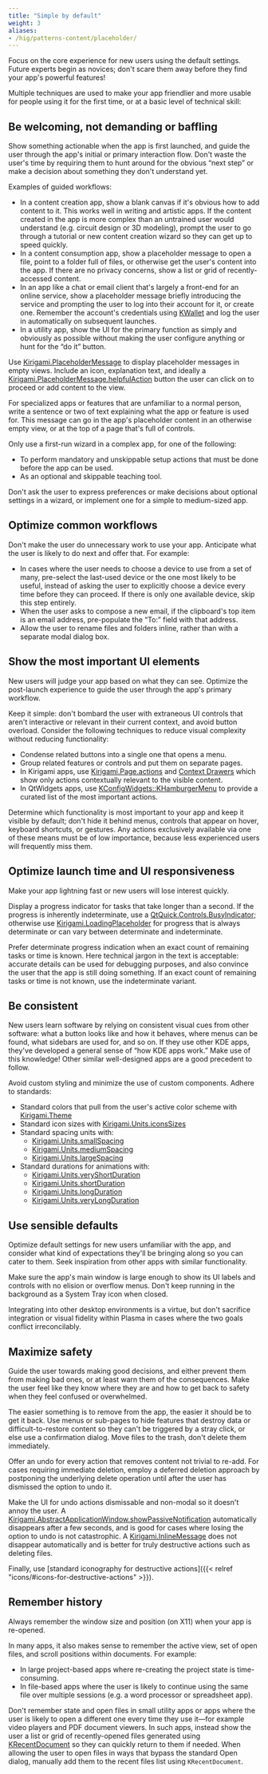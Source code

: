 ```yaml
---
title: "Simple by default"
weight: 3
aliases:
- /hig/patterns-content/placeholder/
---
```


Focus on the core experience for new users using the default settings. Future experts begin as novices; don't scare them away before they find your app's powerful features!

Multiple techniques are used to make your app friendlier and more usable for people using it for the first time, or at a basic level of technical skill:


## Be welcoming, not demanding or baffling
Show something actionable when the app is first launched, and guide the user through the app's initial or primary interaction flow. Don't waste the user's time by requiring them to hunt around for the obvious “next step” or make a decision about something they don't understand yet.

Examples of guided workflows:

- In a content creation app, show a blank canvas if it's obvious how to add content to it. This works well in writing and artistic apps. If the content created in the app is more complex than an untrained user would understand (e.g. circuit design or 3D modeling), prompt the user to go through a tutorial or new content creation wizard so they can get up to speed quickly.
- In a content consumption app, show a placeholder message to open a file, point to a folder full of files, or otherwise get the user's content into the app. If there are no privacy concerns, show a list or grid of recently-accessed content.
- In an app like a chat or email client that's largely a front-end for an online service, show a placeholder message briefly introducing the service and prompting the user to log into their account for it, or create one. Remember the account's credentials using [KWallet](https://api.kde.org/kwallet-index.html) and log the user in automatically on subsequent launches.
- In a utility app, show the UI for the primary function as simply and obviously as possible without making the user configure anything or hunt for the “do it” button.

Use [Kirigami.PlaceholderMessage](https://api.kde.org/qml-org-kde-kirigami-placeholdermessage.html) to display placeholder messages in empty views. Include an icon, explanation text, and ideally a [Kirigami.PlaceholderMessage.helpfulAction](https://api.kde.org/qml-org-kde-kirigami-placeholdermessage.html#helpfulAction-prop) button the user can click on to proceed or add content to the view.

For specialized apps or features that are unfamiliar to a normal person, write a sentence or two of text explaining what the app or feature is used for. This message can go in the app's placeholder content in an otherwise empty view, or at the top of a page that's full of controls.

<!-- TODO: Picture of explanation messages here -->

Only use a first-run wizard in a complex app, for one of the following:
- To perform mandatory and unskippable setup actions that must be done before the app can be used.
- As an optional and skippable teaching tool.

Don't ask the user to express preferences or make decisions about optional settings in a wizard, or implement one for a simple to medium-sized app.


## Optimize common workflows
Don't make the user do unnecessary work to use your app. Anticipate what the user is likely to do next and offer that. For example:

- In cases where the user needs to choose a device to use from a set of many, pre-select the last-used device or the one most likely to be useful, instead of asking the user to explicitly choose a device every time before they can proceed. If there is only one available device, skip this step entirely.
- When the user asks to compose a new email, if the clipboard's top item is an email address, pre-populate the “To:” field with that address.
- Allow the user to rename files and folders inline, rather than with a separate modal dialog box.


## Show the most important UI elements
New users will judge your app based on what they can see. Optimize the post-launch experience to guide the user through the app's primary workflow.

Keep it simple: don't bombard the user with extraneous UI controls that aren't interactive or relevant in their current context, and avoid button overload. Consider the following techniques to reduce visual complexity without reducing functionality:

- Condense related buttons into a single one that opens a menu.
- Group related features or controls and put them on separate pages.
- In Kirigami apps, use [Kirigami.Page.actions](https://api.kde.org/qml-org-kde-kirigami-page.html#actions-prop) and [Context Drawers](https://develop.kde.org/docs/getting-started/kirigami/components-drawers/#context-drawers) which show only actions contextually relevant to the visible content.
- In QtWidgets apps, use [KConfigWidgets::KHamburgerMenu](https://api.kde.org/khamburgermenu.html) to provide a curated list of the most important actions.

Determine which functionality is most important to your app and keep it visible by default; don't hide it behind menus, controls that appear on hover, keyboard shortcuts, or gestures. Any actions exclusively available via one of these means must be of low importance, because less experienced users will frequently miss them.


## Optimize launch time and UI responsiveness
Make your app lightning fast or new users will lose interest quickly.

Display a progress indicator for tasks that take longer than a second. If the progress is inherently indeterminate, use a [QtQuick.Controls.BusyIndicator](https://doc.qt.io/qt-6/qml-qtquick-controls-busyindicator.html); otherwise use [Kirigami.LoadingPlaceholder](https://api.kde.org/qml-org-kde-kirigami-loadingplaceholder.html) for progress that is always determinate or can vary between determinate and indeterminate.

Prefer determinate progress indication when an exact count of remaining tasks or time is known. Here technical jargon in the text is acceptable: accurate details can be used for debugging purposes, and also convince the user that the app is still doing something. If an exact count of remaining tasks or time is not known, use the indeterminate variant.


## Be consistent
New users learn software by relying on consistent visual cues from other software: what a button looks like and how it behaves, where menus can be found, what sidebars are used for, and so on. If they use other KDE apps, they've developed a general sense of “how KDE apps work.” Make use of this knowledge! Other similar well-designed apps are a good precedent to follow.

Avoid custom styling and minimize the use of custom components. Adhere to standards:

- Standard colors that pull from the user's active color scheme with [Kirigami.Theme](https://api.kde.org/qml-org-kde-kirigami-platform-theme.html)
- Standard icon sizes with [Kirigami.Units.iconsSizes](https://api.kde.org/qml-org-kde-kirigami-platform-units.html#iconSizes-prop)
- Standard spacing units with:
  - [Kirigami.Units.smallSpacing](https://api.kde.org/qml-org-kde-kirigami-platform-units.html#smallSpacing-prop)
  - [Kirigami.Units.mediumSpacing](https://api.kde.org/qml-org-kde-kirigami-platform-units.html#mediumSpacing-prop)
  - [Kirigami.Units.largeSpacing](api.kde.org/qml-org-kde-kirigami-platform-units.html#largeSpacing-prop)
- Standard durations for animations with:
  - [Kirigami.Units.veryShortDuration](https://api.kde.org/qml-org-kde-kirigami-platform-units.html#veryShortDuration-prop)
  - [Kirigami.Units.shortDuration](https://api.kde.org/qml-org-kde-kirigami-platform-units.html#shortDuration-prop)
  - [Kirigami.Units.longDuration](https://api.kde.org/qml-org-kde-kirigami-platform-units.html#longDuration-prop)
  - [Kirigami.Units.veryLongDuration](https://api.kde.org/qml-org-kde-kirigami-platform-units.html#veryLongDuration-prop)


## Use sensible defaults
Optimize default settings for new users unfamiliar with the app, and consider what kind of expectations they'll be bringing along so you can cater to them. Seek inspiration from other apps with similar functionality.

Make sure the app's main window is large enough to show its UI labels and controls with no elision or overflow menus. Don't keep running in the background as a System Tray icon when closed.

Integrating into other desktop environments is a virtue, but don't sacrifice integration or visual fidelity within Plasma in cases where the two goals conflict irreconcilably.


## Maximize safety
Guide the user towards making good decisions, and either prevent them from making bad ones, or at least warn them of the consequences. Make the user feel like they know where they are and how to get back to safety when they feel confused or overwhelmed.

The easier something is to remove from the app, the easier it should be to get it back. Use menus or sub-pages to hide features that destroy data or difficult-to-restore content so they can't be triggered by a stray click, or else use a confirmation dialog. Move files to the trash, don't delete them immediately.

Offer an undo for every action that removes content not trivial to re-add. For cases requiring immediate deletion, employ a deferred deletion approach by postponing the underlying delete operation until after the user has dismissed the option to undo it.

Make the UI for undo actions dismissable and non-modal so it doesn't annoy the user. A [Kirigami.AbstractApplicationWindow.showPassiveNotification](https://api.kde.org/qml-org-kde-kirigami-abstractapplicationwindow.html#showPassiveNotification-method) automatically disappears after a few seconds, and is good for cases where losing the option to undo is not catastrophic. A [Kirigami.InlineMessage](https://develop.kde.org/docs/getting-started/kirigami/components-inlinemessages/) does not disappear automatically and is better for truly destructive actions such as deleting files.

Finally, use [standard iconography for destructive actions]({{< relref "icons/#icons-for-destructive-actions" >}}).


## Remember history
Always remember the window size and position (on X11) when your app is re-opened.

In many apps, it also makes sense to remember the active view, set of open files, and scroll positions within documents. For example:

- In large project-based apps where re-creating the project state is time-consuming.
- In file-based apps where the user is likely to continue using the same file over multiple sessions (e.g. a word processor or spreadsheet app).

Don't remember state and open files in small utility apps or apps where the user is likely to open a different one every time they use it—for example video players and PDF document viewers. In such apps, instead show the user a list or grid of recently-opened files generated using [KRecentDocument](https://api.kde.org/krecentdocument.html) so they can quickly return to them if needed. When allowing the user to open files in ways that bypass the standard Open dialog, manually add them to the recent files list using `KRecentDocument`.

